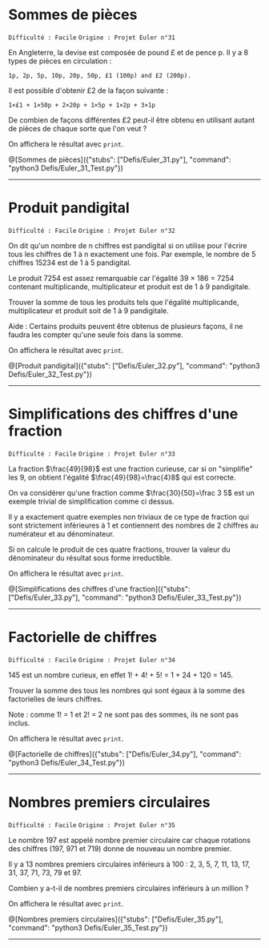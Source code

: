 # Sommes de pièces
`Difficulté : Facile`
`Origine : Projet Euler n°31`

En Angleterre, la devise est composée de pound £ et de pence p. Il y a 8 types de pièces en circulation : 

    1p, 2p, 5p, 10p, 20p, 50p, £1 (100p) and £2 (200p).

Il est possible d'obtenir £2 de la façon suivante :

    1×£1 + 1×50p + 2×20p + 1×5p + 1×2p + 3×1p

De combien de façons différentes £2 peut-il être obtenu en utilisant autant de pièces de chaque sorte que l'on veut ?

On affichera le résultat avec `print`.

@[Sommes de pièces]({"stubs": ["Defis/Euler_31.py"], "command": "python3 Defis/Euler_31_Test.py"})

---

# Produit pandigital
`Difficulté : Facile`
`Origine : Projet Euler n°32`

On dit qu'un nombre de n chiffres est pandigital si on utilise pour l'écrire tous les chiffres de 1 à n exactement une fois. Par exemple, le nombre de 5 chiffres 15234 est de 1 à 5 pandigital.

Le produit 7254 est assez remarquable car l'égalité 39 × 186 = 7254 contenant multiplicande, multiplicateur et produit est de 1 à 9 pandigitale.

Trouver la somme de tous les produits tels que l'égalité multiplicande, multiplicateur et produit soit de 1 à 9 pandigitale.

Aide : Certains produits peuvent être obtenus de plusieurs façons, il ne faudra les compter qu'une seule fois dans la somme.

On affichera le résultat avec `print`.

@[Produit pandigital]({"stubs": ["Defis/Euler_32.py"], "command": "python3 Defis/Euler_32_Test.py"})

---

# Simplifications des chiffres d'une fraction
`Difficulté : Facile`
`Origine : Projet Euler n°33`

La fraction $`\frac{49}{98}`$ est une fraction curieuse, car si on "simplifie" les 9, on obtient l'égalité  $`\frac{49}{98}=\frac{4}8`$ qui est correcte.

On va considérer qu'une fraction comme $`\frac{30}{50}=\frac 3 5`$ est un exemple trivial de simplification comme ci dessus.

Il y a exactement quatre exemples non triviaux de ce type de fraction qui sont strictement inférieures à 1 et contiennent des nombres de 2 chiffres au numérateur et au dénominateur.

Si on calcule le produit de ces quatre fractions, trouver la valeur du dénominateur du résultat sous forme irreductible.

On affichera le résultat avec `print`.

@[Simplifications des chiffres d'une fraction]({"stubs": ["Defis/Euler_33.py"], "command": "python3 Defis/Euler_33_Test.py"})

---

# Factorielle de chiffres
`Difficulté : Facile`
`Origine : Projet Euler n°34`

145 est un nombre curieux, en effet 1! + 4! + 5! = 1 + 24 + 120 = 145.

Trouver la somme des tous les nombres qui sont égaux à la somme des factorielles de leurs chiffres.

Note : comme 1! = 1 et 2! = 2 ne sont pas des sommes, ils ne sont pas inclus.

On affichera le résultat avec `print`.

@[Factorielle de chiffres]({"stubs": ["Defis/Euler_34.py"], "command": "python3 Defis/Euler_34_Test.py"})

---

# Nombres premiers circulaires
`Difficulté : Facile`
`Origine : Projet Euler n°35`

Le nombre 197 est appelé nombre premier circulaire car chaque rotations des chiffres (197, 971 et 719) donne de nouveau un nombre premier.

Il y a 13 nombres premiers circulaires inférieurs à 100 :  2, 3, 5, 7, 11, 13, 17, 31, 37, 71, 73, 79 et 97.

Combien y a-t-il de nombres premiers circulaires inférieurs à un million ?

On affichera le résultat avec `print`.

@[Nombres premiers circulaires]({"stubs": ["Defis/Euler_35.py"], "command": "python3 Defis/Euler_35_Test.py"})

---

